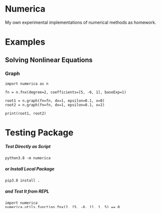 # Numerica
My own experimental implementations of numerical methods as homework.

# Examples
## Solving Nonlinear Equations
### Graph
    import numerica as n

    fn = n.fnx(degree=2, coefficients=[5, -6, 1], baseExp=1)

    root1 = n.graph(fn=fn, dx=1, epsilon=0.1, x=0)
    root2 = n.graph(fn=fn, dx=1, epsilon=0.1, x=2)

    print(root1, root2)

# Testing Package
##### Test Directly as Script
    python3.8 -m numerica
##### or Install Local Package
    pip3.8 install .
##### and Test It from REPL
    import numerica
    numerica.utils.function.fnx(2, [5, -6, 1], 1, 5) == 0

# Uploading to PyPI
##### Install Twine
    pip3.8 install twine
##### Build
    rm -rf build & rm -rf dist & rm -rf numerica.egg-info
    python3.8 setup.py sdist bdist_wheel
##### Upload
    twine upload dist/*